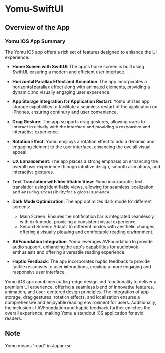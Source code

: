 # Yomu-SwiftUI

## Overview of the App

### Yomu iOS App Summary

The Yomu iOS app offers a rich set of features designed to enhance the UI experience:

- **Home Screen with SwiftUI**: The app's home screen is built using SwiftUI, ensuring a modern and efficient user interface.

- **Horizontal Parallax Effect and Animation**: The app incorporates a horizontal parallax effect along with animated elements, providing a dynamic and visually engaging user experience.

- **App Storage Integration for Application Restart**: Yomu utilizes app storage capabilities to facilitate a seamless restart of the application on iPhones, ensuring continuity and user convenience.

- **Drag Gesture**: The app supports drag gestures, allowing users to interact intuitively with the interface and providing a responsive and interactive experience.

- **Rotation Effect**: Yomu employs a rotation effect to add a dynamic and engaging element to the user interface, enhancing the overall visual appeal.

- **UX Enhancement**: The app places a strong emphasis on enhancing the overall user experience through intuitive design, smooth animations, and interactive gestures.

- **Text Translation with Identifiable View**: Yomu incorporates text translation using identifiable views, allowing for seamless localization and ensuring accessibility for a global audience.

- **Dark Mode Optimization**: The app optimizes dark mode for different screens:
    - Main Screen: Ensures the notification bar is integrated seamlessly with dark mode, providing a consistent visual experience.
    - Second Screen: Adapts to different modes with aesthetic changes, offering a visually pleasing and comfortable reading environment.

- **AVFoundation Integration**: Yomu leverages AVFoundation to provide audio support, enhancing the app's capabilities for audiobook enthusiasts and offering a versatile reading experience.

- **Haptic Feedback**: The app incorporates haptic feedback to provide tactile responses to user interactions, creating a more engaging and responsive user interface.

Yomu iOS app combines cutting-edge design and functionality to deliver a premium UI experience, offering a seamless blend of innovative features, animation, and user-centered design principles. The integration of app storage, drag gestures, rotation effects, and localization ensures a comprehensive and enjoyable reading environment for users. Additionally, the inclusion of AVFoundation and haptic feedback further enriches the overall experience, making Yomu a standout iOS application for avid readers.

## Note

Yomu means "read" in Japanese
